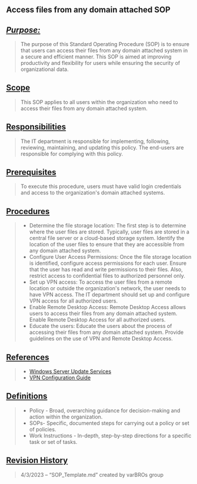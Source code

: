 #
## **Access files from any domain attached SOP**
## <u>*Purpose:*</u>
>  The purpose of this Standard Operating Procedure (SOP) is to ensure that users can access their files from any domain attached system in a secure and efficient manner. This SOP is aimed at improving productivity and flexibility for users while ensuring the security of organizational data.

## <u>Scope</u>
> This SOP applies to all users within the organization who need to access their files from any domain attached system.
 
## <u>Responsibilities</u>
> The IT department is responsible for implementing, following, reviewing, maintaining, and updating this policy. The end-users are responsible for complying with this policy.
## <u>Prerequisites</u>
> To execute this procedure, users must have valid login credentials and access to the organization's domain attached systems.
 
## <u>Procedures</u>
> -  Determine the file storage location: The first step is to determine where the user files are stored. Typically, user files are stored in a central file server or a cloud-based storage system. Identify the location of the user files to ensure that they are accessible from any domain attached system.
> -  Configure User Access Permissions: Once the file storage location is identified, configure access permissions for each user. Ensure that the user has read and write permissions to their files. Also, restrict access to confidential files to authorized personnel only.
> -  Set up VPN access: To access the user files from a remote location or outside the organization's network, the user needs to have VPN access. The IT department should set up and configure VPN access for all authorized users.
> -  Enable Remote Desktop Access: Remote Desktop Access allows users to access their files from any domain attached system. Enable Remote Desktop Access for all authorized users.
> -  Educate the users: Educate the users about the process of accessing their files from any domain attached system. Provide guidelines on the use of VPN and Remote Desktop Access.

## <u>References</u> 
> - [Windows Server Update Services](https://learn.microsoft.com/en-us/windows-server/administration/windows-server-update-services/get-started/windows-server-update-services-wsus)
> - [VPN Configuration Guide](https://www.cisco.com/c/en/us/td/docs/security/vpn_modules/6342/vpn_cg/6342site3.html)

## <u>Definitions</u>
>- Policy - Broad, overarching guidance for decision-making and action within the organization.
> - SOPs- Specific, documented steps for carrying out a policy or set of policies.
> - Work Instructions - In-depth, step-by-step directions for a specific task or set of tasks.

## <u>Revision History</u> 
>4/3/2023 – “SOP_Template.md” created by varBROs group
